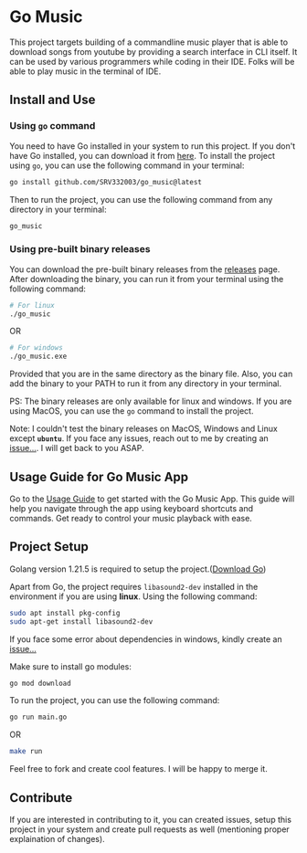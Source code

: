 # Go Music

This project targets building of a commandline music player that is able to download songs from youtube by providing a search interface in CLI itself. It can be used by various programmers while coding in their IDE. Folks will be able to play music in the terminal of IDE.


## Install and Use
### Using `go` command
You need to have Go installed in your system to run this project. If you don't have Go installed, you can download it from [here](https://golang.org/dl/).
To install the project using `go`, you can use the following command in your terminal:
```bash
go install github.com/SRV332003/go_music@latest
```
Then to run the project, you can use the following command from any directory in your terminal:
```bash
go_music
```
### Using pre-built binary releases
You can download the pre-built binary releases from the [releases](https://github.com/SRV332003/go_music/releases/tag/v1.0.5) page. After downloading the binary, you can run it from your terminal using the following command:
```bash
# For linux
./go_music
```
OR
```bash
# For windows
./go_music.exe
```
Provided that you are in the same directory as the binary file.
Also, you can add the binary to your PATH to run it from any directory in your terminal.

PS: The binary releases are only available for linux and windows. If you are using MacOS, you can use the `go` command to install the project.

Note: I couldn't test the binary releases on MacOS, Windows and Linux except **`ubuntu`**. If you face any issues, reach out to me by creating an [issue...](https://github.com/SRV332003/go_music/issues). I will get back to you ASAP.

## Usage Guide for Go Music App
Go to the [Usage Guide](https://github.com/SRV332003/go_music/blob/main/Usage.md) to get started with the Go Music App. This guide will help you navigate through the app using keyboard shortcuts and commands. Get ready to control your music playback with ease.

## Project Setup

Golang version 1.21.5 is required to setup the project.([Download Go](https://go.dev/dl/))  

Apart from Go, the project requires `libasound2-dev` installed in the environment if you are using **linux**. Using the following command:
```bash
sudo apt install pkg-config
sudo apt-get install libasound2-dev  
```
If you face some error about dependencies in windows, kindly create an [issue...](https://github.com/SRV332003/go_music/issues)  



Make sure to install go modules:
```bash
go mod download
```

To run the project, you can use the following command:
```bash
go run main.go
```
OR
```bash
make run
```
Feel free to fork and create cool features. I will be happy to merge it.

## Contribute

If you are interested in contributing to it, you can created issues, setup this project in your system and create pull requests as well (mentioning proper explaination of changes).







